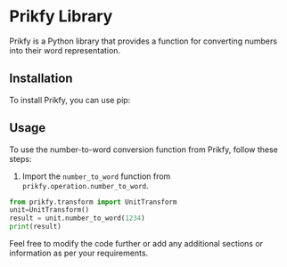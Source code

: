 # Prikfy Library

Prikfy is a Python library that provides a function for converting numbers into their word representation.

## Installation

To install Prikfy, you can use pip:


## Usage

To use the number-to-word conversion function from Prikfy, follow these steps:

1. Import the `number_to_word` function from `prikfy.operation.number_to_word`.

```python
from prikfy.transform import UnitTransform
unit=UnitTransform()
result = unit.number_to_word(1234)
print(result)
```



Feel free to modify the code further or add any additional sections or information as per your requirements.
